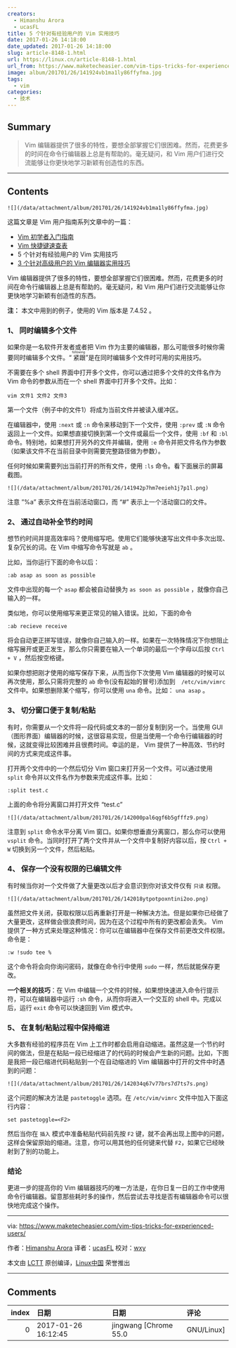 ```yaml
---
creators:
  - Himanshu Arora
  - ucasFL
title: 5 个针对有经验用户的 Vim 实用技巧
date: 2017-01-26 14:18:00
date_updated: 2017-01-26 14:18:00
slug: article-8148-1.html
url: https://linux.cn/article-8148-1.html
url_from: https://www.maketecheasier.com/vim-tips-tricks-for-experienced-users/
image: album/201701/26/141924vb1ma1ly86ffyfma.jpg
tags:
  - vim
categories:
  - 技术
---
```


## Summary

> Vim 编辑器提供了很多的特性，要想全部掌握它们很困难。然而，花费更多的时间在命令行编辑器上总是有帮助的。毫无疑问，和 Vim 用户们进行交流能够让你更快地学习新颖有创造性的东西。

***

<!-- more -->

## Contents

`![](/data/attachment/album/201701/26/141924vb1ma1ly86ffyfma.jpg)`

这篇文章是 Vim 用户指南系列文章中的一篇：

* [Vim 初学者入门指南](https://linux.cn/article-8143-1.html)
* [Vim 快捷键速查表](https://linux.cn/article-8144-1.html)
* 5 个针对有经验用户的 Vim 实用技巧
* [3 个针对高级用户的 Vim 编辑器实用技巧](https://linux.cn/article-8149-1.html)

Vim 编辑器提供了很多的特性，要想全部掌握它们很困难。然而，花费更多的时间在命令行编辑器上总是有帮助的。毫无疑问，和 Vim 用户们进行交流能够让你更快地学习新颖有创造性的东西。

**注：** 本文中用到的例子，使用的 Vim 版本是 7.4.52 。

### 1、 同时编辑多个文件

如果你是一名软件开发者或者把 Vim 作为主要的编辑器，那么可能很多时候你需要同时编辑多个文件。“<ruby> 紧跟 <rp>  （ </rp> <rt>  following </rt> <rp>  ） </rp></ruby>”是在同时编辑多个文件时可用的实用技巧。

不需要在多个 shell 界面中打开多个文件，你可以通过把多个文件的文件名作为 Vim 命令的参数从而在一个 shell 界面中打开多个文件。比如：

```shell
vim 文件1 文件2 文件3
```

第一个文件（例子中的文件1）将成为当前文件并被读入缓冲区。

在编辑器中，使用 `:next` 或 `:n` 命令来移动到下一个文件，使用 `:prev` 或 `:N` 命令返回上一个文件。如果想直接切换到第一个文件或最后一个文件，使用 `:bf` 和 `:bl` 命令。特别地，如果想打开另外的文件并编辑，使用 `:e` 命令并把文件名作为参数（如果该文件不在当前目录中则需要完整路径做为参数）。

任何时候如果需要列出当前打开的所有文件，使用 `:ls` 命令。看下面展示的屏幕截图。

`![](/data/attachment/album/201701/26/141942p7hm7eeieh1j7p1l.png)`

注意 ”%a” 表示文件在当前活动窗口，而 “#” 表示上一个活动窗口的文件。

### 2、 通过自动补全节约时间

想节约时间并提高效率吗？使用缩写吧。使用它们能够快速写出文件中多次出现、复杂冗长的词。在 Vim 中缩写命令写就是 `ab` 。

比如，当你运行下面的命令以后：

```shell
:ab asap as soon as possible
```

文件中出现的每一个 `asap` 都会被自动替换为 `as soon as possible` ，就像你自己输入的一样。

类似地，你可以使用缩写来更正常见的输入错误。比如，下面的命令

```shell
:ab recieve receive
```

将会自动更正拼写错误，就像你自己输入的一样。如果在一次特殊情况下你想阻止缩写展开或更正发生，那么你只需要在输入一个单词的最后一个字母以后按 `Ctrl + V` ，然后按空格键。

如果你想把刚才使用的缩写保存下来，从而当你下次使用 Vim 编辑器的时候可以再次使用，那么只需将完整的 `ab` 命令(没有起始的冒号)添加到　`/etc/vim/vimrc` 文件中。如果想删除某个缩写，你可以使用 `una` 命令。比如： `una asap` 。

### 3、 切分窗口便于复制/粘贴

有时，你需要从一个文件将一段代码或文本的一部分复制到另一个。当使用 GUI（图形界面）编辑器的时候，这很容易实现，但是当使用一个命令行编辑器的时候，这就变得比较困难并且很费时间。幸运的是， Vim 提供了一种高效、节约时间的方式来完成这件事。

打开两个文件中的一个然后切分 Vim 窗口来打开另一个文件。可以通过使用 `split` 命令并以文件名作为参数来完成这件事。比如：

```shell
:split test.c
```

上面的命令将分离窗口并打开文件 “test.c”

`![](/data/attachment/album/201701/26/142000pal6qgf6b5gfffz9.png)`

注意到 `split` 命令水平分离 Vim 窗口。如果你想垂直分离窗口，那么你可以使用 `vsplit` 命令。当同时打开了两个文件并从一个文件中复制好内容以后，按 `Ctrl + W` 切换到另一个文件，然后粘贴。

### 4、 保存一个没有权限的已编辑文件

有时候当你对一个文件做了大量更改以后才会意识到你对该文件仅有 `只读` 权限。

`![](/data/attachment/album/201701/26/142018ytpotpoxntini2oo.png)`

虽然把文件关闭，获取权限以后再重新打开是一种解决方法。但是如果你已经做了大量更改，这样做会很浪费时间，因为在这个过程中所有的更改都会丢失。 Vim 提供了一种方式来处理这种情况：你可以在编辑器中在保存文件前更改文件权限。命令是：

```shell
:w !sudo tee %
```

这个命令将会向你询问密码，就像在命令行中使用 `sudo` 一样，然后就能保存更改。

**一个相关的技巧**：在 Vim 中编辑一个文件的时候，如果想快速进入命令行提示符，可以在编辑器中运行 `:sh` 命令，从而你将进入一个交互的 shell 中。完成以后，运行 `exit` 命令可以快速回到 Vim 模式中。

### 5、 在复制/粘贴过程中保持缩进

大多数有经验的程序员在 Vim 上工作时都会启用自动缩进。虽然这是一个节约时间的做法，但是在粘贴一段已经缩进了的代码的时候会产生新的问题。比如，下图是我把一段已缩进代码粘贴到一个在自动缩进的 Vim 编辑器中打开的文件中时遇到的问题：

`![](/data/attachment/album/201701/26/142034q67v77brs7d7ts7s.png)`

这个问题的解决方法是 `pastetoggle` 选项。在 `/etc/vim/vimrc` 文件中加入下面这行内容：

```shell
set pastetoggle=<F2>
```

然后当你在 `插入` 模式中准备粘贴代码前先按 `F2` 键，就不会再出现上图中的问题，这样会保留原始的缩进。注意，你可以用其他的任何键来代替 `F2`，如果它已经映射到了别的功能上。

### 结论

更进一步的提高你的 Vim 编辑器技巧的唯一方法是，在你日复一日的工作中使用命令行编辑器。留意那些耗时多的操作，然后尝试去寻找是否有编辑器命令可以很快地完成这个操作。

---

via: <https://www.maketecheasier.com/vim-tips-tricks-for-experienced-users/>

作者：[Himanshu Arora](https://www.maketecheasier.com/author/himanshu/) 译者：[ucasFL](https://github.com/ucasFL) 校对：[wxy](https://github.com/wxy)

本文由 [LCTT](https://github.com/LCTT/TranslateProject) 原创编译，[Linux中国](https://linux.cn/) 荣誉推出

***

## Comments

|   index | 日期                | 日期                             | 评论                                                                                                                 |
|--------:|:--------------------|:---------------------------------|:---------------------------------------------------------------------------------------------------------------------|
|       0 | 2017-01-26 16:12:45 | jingwang [Chrome 55.0|GNU/Linux] | 快速 格式化 代码&nbsp; &nbsp;普通模式中按&nbsp;&nbsp;ggvG= ，效果很赞，在也不用纠结与 到底说是tab缩进还是4个空格了。 |
